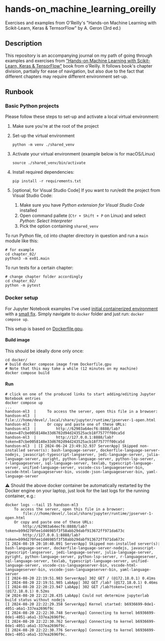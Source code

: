 # hands-on_machine_learning_oreilly
Exercises and examples from O'Reilly's "Hands-on Machine Learning with Scikit-Learn, Keras &amp; TernsorFlow" by A. Geron (3rd ed.)

## Description

This repository is an accompanying journal on my path of going through examples and exercises from ["Hands-on Machine Learning with Scikit-Learn, Keras & TensorFlow"](https://www.amazon.ca/Hands-Machine-Learning-Scikit-Learn-TensorFlow/dp/1098125975/ref=sr_1_1?crid=38N00QAG38IJI&dib=eyJ2IjoiMSJ9.0Jm1bLoXUBA_cK-tar7HW1L7KzUCRFLa7mcRAFq-rLTjFvovU0-vJBQMzTURv4kIz7873GuN38RCcSP06ZFwPEAr4narzSgskAqqh4m2BCdfvOvHjEXN6nHdT6SCnDxb8dpaG1ry6YSeG1ez78MzlOgf3Nhf-Q1YNPn5JF_1laMUQtr6BI-sSz9SaIAii-dNKbtBEl9xtq7CrgwaI2iaiI3edXso3KcduUeBa3uAG7xnh0XiKAgLk_ClZUQYwly1icOOvbZ-dvlK4c88g2NAafKIWWqXja0xyho3m8o86fw.ZVOwAPQxI9PfqNFYoW5k53GPy89mH6wLPat9B7v2tos&dib_tag=se&keywords=hands-on+machine+learning+with+scikit-learn%2C+keras%2C+and+tensorflow&qid=1716585380&sprefix=hands-on+mac%2Caps%2C66&sr=8-1) book from o'Reilly.
It follows book's chapter division, partially for ease of navigation, but also due to the fact that different chapters
may require different environment set-up.

## Runbook

### Basic Python projects

Please follow these steps to set-up and activate a local virtual environment:

1. Make sure you're at the root of the project
2. Set-up the virtual environment

    ```shell
    python -m venv ./shared_venv
    ```
3. Activate your virtual environment (example below is for macOS/Linux)

    ```shell
    source ./shared_venv/bin/activate
    ```

4. Install required dependencies:

    ```shell
    pip install -r requirements.txt
    ```

5. [optional, for Visual Studio Code] If you want to run/edit the project from Visual Studio Code:
   1. Make sure you have _Python extension for Visual Studio Code_ installed
   2. Open command pallete (`Ctr + Shift + P` on Linux) and select _Python: Select Interpreter_
   3. Pick the option containing `shared_venv`

To run Python file, cd into chapter directory in question and run a `main` module like this:

```shell
# for example
cd chapter_02/
python3 -m ex01.main
```

To run tests for a certain chapter:

```shell
# change chapter folder accordingly
cd chapter_02/
python -m pytest
```


### Docker setup

For Jupyter Notebook examples I've used [initial containerized environment](https://github.com/ageron/handson-ml3/tree/main/docker) with a [small fix](https://github.com/ageron/handson-ml3/pull/144). Simply navigate to `docker` folder and just run: `docker compose up`.

This setup is based on [Dockerfile.gpu](docker/Dockerfile.gpu).

#### Build image

This should be ideally done only once:

```shell
cd docker/
# build docker compose image from Dockerfile.gpu
# Note that this may take a while (12 minutes on my machine)
docker compose build
```

#### Run

```shell
# click on one of the produced links to start adding/editing Jupyter Notebook entries
docker compose up
...
handson-ml3  |     To access the server, open this file in a browser:
handson-ml3  |         file:///home/devel/.local/share/jupyter/runtime/jpserver-1-open.html
handson-ml3  |     Or copy and paste one of these URLs:
handson-ml3  |         http://62903a64ecf6:8888/lab?token=87cbe0058148e33d6702d94d243525acb18f7577ff00ca5d
handson-ml3  |         http://127.0.0.1:8888/lab?token=87cbe0058148e33d6702d94d243525acb18f7577ff00ca5d
handson-ml3  | [I 2024-06-24 23:49:32.937 ServerApp] Skipped non-installed server(s): bash-language-server, dockerfile-language-server-nodejs, javascript-typescript-langserver, jedi-language-server, julia-language-server, pyright, python-language-server, python-lsp-server, r-languageserver, sql-language-server, texlab, typescript-language-server, unified-language-server, vscode-css-languageserver-bin, vscode-html-languageserver-bin, vscode-json-languageserver-bin, yaml-language-server
```

⚠️ Should the above docker container be automatically restarted by the Docker engine on your laptop, just look for the last logs for the running container, e.g.:

```shell
docker logs --tail 15 handson-ml3
    To access the server, open this file in a browser:
        file:///home/devel/.local/share/jupyter/runtime/jpserver-1-open.html
    Or copy and paste one of these URLs:
        http://62903a64ecf6:8888/lab?token=b99d270fee1d46985f3f58abb29dabf913672ff971da673c
        http://127.0.0.1:8888/lab?token=b99d270fee1d46985f3f58abb29dabf913672ff971da673c
[I 2024-08-19 20:10:40.091 ServerApp] Skipped non-installed server(s): bash-language-server, dockerfile-language-server-nodejs, javascript-typescript-langserver, jedi-language-server, julia-language-server, pyright, python-language-server, python-lsp-server, r-languageserver, sql-language-server, texlab, typescript-language-server, unified-language-server, vscode-css-languageserver-bin, vscode-html-languageserver-bin, vscode-json-languageserver-bin, yaml-language-server
[I 2024-08-20 22:19:51.983 ServerApp] 302 GET / (@172.18.0.1) 0.41ms
[I 2024-08-20 22:19:51.985 LabApp] 302 GET /lab? (@172.18.0.1) 0.46ms
[I 2024-08-20 22:20:23.947 LabApp] 302 GET /lab?token=[secret] (@172.18.0.1) 0.52ms
[W 2024-08-20 22:22:28.435 LabApp] Could not determine jupyterlab build status without nodejs
[I 2024-08-20 22:22:29.358 ServerApp] Kernel started: b6936699-0de1-4051-a6a1-337ea2696f9c
[I 2024-08-20 22:22:30.748 ServerApp] Connecting to kernel b6936699-0de1-4051-a6a1-337ea2696f9c.
[I 2024-08-20 22:22:30.762 ServerApp] Connecting to kernel b6936699-0de1-4051-a6a1-337ea2696f9c.
[I 2024-08-20 22:22:30.776 ServerApp] Connecting to kernel b6936699-0de1-4051-a6a1-337ea2696f9c.
```